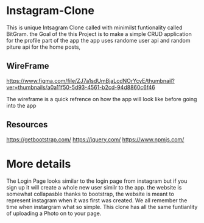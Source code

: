 # Instagram-Clone
This is  unique Intsagram Clone called with minimilst funtionality called BitGram.
the Goal of the this Project is to make a simple CRUD application for the profile part of the app
the app uses randome user api and random piture api for the home posts,

## WireFrame
https://www.figma.com/file/ZJ7a1sdUmBjaLcdNOrYcyE/thumbnail?ver=thumbnails/a0a11f50-5d93-4561-b2cd-94d8860c6f46

The wireframe is a quick refrence on how the app will look like before going into the app

## Resources
https://getbootstrap.com/
https://jquery.com/
https://www.npmjs.com/


# More details
The Login Page looks similar to the login page from instagram but if you sign up it will create a whole new user similr to the app.
the website is somewhat collapasble thanks to bootstrap, the website is meant to represent instagram when it was first was created.
We all remember the time when instargram what so simple.
This clone has all the same funtianlity of uploading a Photo on to your page.





